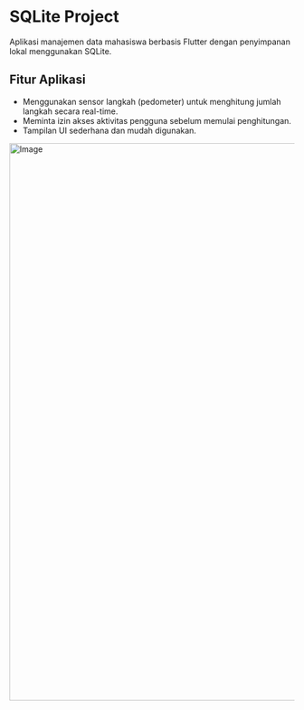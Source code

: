 # SQLite Project

Aplikasi manajemen data mahasiswa berbasis Flutter dengan penyimpanan lokal menggunakan SQLite.

## Fitur Aplikasi
- Menggunakan sensor langkah (pedometer) untuk menghitung jumlah langkah secara real-time.
- Meminta izin akses aktivitas pengguna sebelum memulai penghitungan.
- Tampilan UI sederhana dan mudah digunakan.
<img width="1919" height="986" alt="Image" src="https://github.com/user-attachments/assets/2fad822e-f9d3-40c7-aac6-d5bb02f8888b" />
